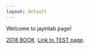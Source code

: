 ```yaml
---
layout: default
---
```


Welcome to jayinlab page!

[2018 BOOK](./posts/2018_BOOK.html).
[Link to TEST page](./posts/test.html).